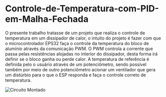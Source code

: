 # Controle-de-Temperatura-com-PID-em-Malha-Fechada
O presente trabalho tratasse de um projeto que realiza o controle de temperatura em um dissipador de calor, o intuito do projeto é fazer com que o microcontrolador EPS32 faça o controle da temperatura do bloco de alumínio através da comunicação PWM. O PWM controla a corrente que passa pelas resistências alojadas no interior do dissipador, desta forma irá definir se o bloco ganha ou perde calor. A temperatura de referência é definida pelo o usuário através de um potenciômetro, sendo possível também por meio de outro potenciômetro acionar um ventilador que gera um distúrbio para o que o ESP responda e faça o controle correto de temperatura.

![Circuito Montado](https://user-images.githubusercontent.com/95237301/145498388-1ceda796-568b-4aaa-a26f-4e64dc062374.jpeg)
